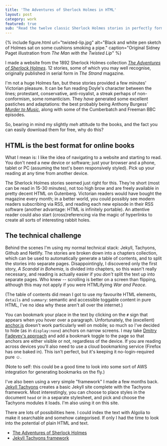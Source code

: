 ```yaml
---
title: 'The Adventures of Sherlock Holmes in HTML'
layout: post
category: work
featured: true
sub: "Read the twelve classic Sherlock Holmes stories in perfectly formatted, quick-loading HTML on any device with a web browser. You can also bookmark your place in the text."
---
```


{% include figure.html url="twisted-lip.jpg" alt="Black and white pen sketch of Holmes sat on some cushions smoking a pipe." caption="Original Sidney Paget illustration from <cite>The Man with the Twisted Lip</cite>" %}

I made a website from the 1892 Sherlock Holmes collection <cite><a href="https://adler.netlify.com">The Adventures of Sherlock Holmes</a></cite>. 12 stories, some of which you may well recognise, originally published in serial form in <cite>The Strand</cite> magazine.

I'm not a huge Holmes fan, but these stories provided a few minutes' Victorian pleasure. It can be fun reading Doyle's character between the lines; protestant, conservative, anti-royalist, a streak perhaps of non-conformism, some romanticism. They _have_ generated some excellent pastiches and adaptations: the best probably being Anthony Burgess' <cite><a href="https://en.wikipedia.org/wiki/The_Devil%27s_Mode">Murder to Music</a></cite>, along with some of the Cumberbatch and Freeman BBC episodes.

So, bearing in mind my slightly _meh_ attitude to the books, and the fact you can easily download them for free, why do this?

## HTML is the best format for online books

What I mean is: I like the idea of navigating to a website and starting to read. You don't need a new device or software; just your browser and a phone, tablet or PC (assuming the text's been responsively styled). Pick up your reading at any time from another device.

The Sherlock Holmes stories seemed just right for this. They're short (most can be read in 15-30 minutes), not too high brow and are freely available in pretty decent HTML on Gutenberg. Victorian readers would have bought the magazine every month; in a better world, you could possibly see modern readers subscribing via RSS, and reading each new episode in their RSS software (another advantage: HTML is infinitely portable). An attentive reader could also start (cross)referencing via the magic of hyperlinks to create all sorts of interesting rabbit holes.

## The technical challenge

Behind the scenes I'm using my normal technical stack: Jekyll, Tachyons, Github and Netlify. The stories are broken down into a chapters collection, which can be used to automatically generate a table of contents, and to split the stories into separate pages. Disappointingly, I discovered only the first story, <cite>A Scandal in Bohemia</cite>, is divided into chapters, so this wasn't really necessary, and reading is actually easier if you _don't_ split the text up into separate pages. Who knew -- scrolling is better on a screen than flipping, although this may not apply if you were HTMLifyimg <cite>War and Peace</cite>.

(The table of contents did mean I got to use my favourite HTML elements, `details` and `summary`: semantic and accessible toggable content in pure HTML, I've no idea why these aren't all over the internet.)

You can bookmark your place in the text by clicking on the `#` sign that appears when you hover over a paragraph. Unfortunately, the (excellent) [anchor.js](https://www.bryanbraun.com/anchorjs/) doesn't work particularly well on mobile; so much so I've decided to hide (as in `display:none`) anchors on narrow screens. I may take [Dmitry Fadeyev's approach](http://leonidandreyev.com/judas-1/) and add a bookmark toggle to the page so that anchors are either visible or not, regardless of the device. If you are reading across devices you'll also need to use a cloud bookmarking service (Firefox has one baked in). This isn't perfect, but it's keeping it no-login-required pure <span role="img" aria-label="Cheery face">☺️</span>.

(Note to self: this could be a good time to look into some sort of AWS integration for generating bookmarks on the fly.)

I've also been using a very simple "framework" I made a few months back. [Jekyll Tachyons](https://github.com/leonp/jekyll-tachyons) creates a basic Jekyll site complete with the Tachyons framework. Most interestingly, you can choose to place styles in the document `head` or in a separate stylesheet, and pick and choose the Tachyons modules it loads. I'm also using it on this site.

There are lots of possibilities here. I could index the text with Algolia to make it searchable and somehow categorised. If only I had the time to look into the potential of plain HTML and text.

- [The Adventures of Sherlock Holmes](https://adler.netlify.com)
- [Jekyll Tachyons framework](https://github.com/leonp/jekyll-tachyons)
